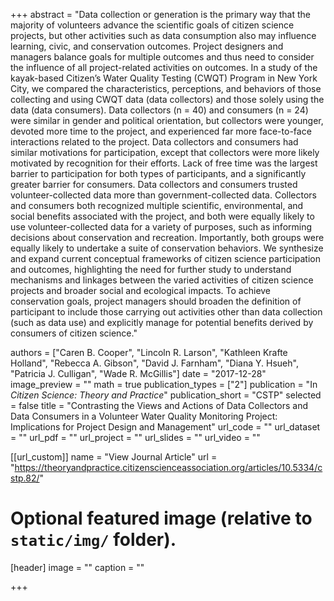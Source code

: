+++
abstract = "Data collection or generation is the primary way that the majority of volunteers advance the scientific goals of citizen science projects, but other activities such as data consumption also may influence learning, civic, and conservation outcomes. Project designers and managers balance goals for multiple outcomes and thus need to consider the influence of all project-related activities on outcomes. In a study of the kayak-based Citizen’s Water Quality Testing (CWQT) Program in New York City, we compared the characteristics, perceptions, and behaviors of those collecting and using CWQT data (data collectors) and those solely using the data (data consumers). Data collectors (n = 40) and consumers (n = 24) were similar in gender and political orientation, but collectors were younger, devoted more time to the project, and experienced far more face-to-face interactions related to the project. Data collectors and consumers had similar motivations for participation, except that collectors were more likely motivated by recognition for their efforts. Lack of free time was the largest barrier to participation for both types of participants, and a significantly greater barrier for consumers. Data collectors and consumers trusted volunteer-collected data more than government-collected data. Collectors and consumers both recognized multiple scientific, environmental, and social benefits associated with the project, and both were equally likely to use volunteer-collected data for a variety of purposes, such as informing decisions about conservation and recreation. Importantly, both groups were equally likely to undertake a suite of conservation behaviors. We synthesize and expand current conceptual frameworks of citizen science participation and outcomes, highlighting the need for further study to understand mechanisms and linkages between the varied activities of citizen science projects and broader social and ecological impacts. To achieve conservation goals, project managers should broaden the definition of participant to include those carrying out activities other than data collection (such as data use) and explicitly manage for potential benefits derived by consumers of citizen science."

authors = ["Caren B. Cooper",  "Lincoln R. Larson",  "Kathleen Krafte Holland", "Rebecca A. Gibson",  "David J. Farnham",  "Diana Y. Hsueh",  "Patricia J. Culligan", "Wade R. McGillis"]
date = "2017-12-28"
image_preview = ""
math = true
publication_types = ["2"]
publication = "In *Citizen Science: Theory and Practice*"
publication_short = "CSTP"
selected = false
title = "Contrasting the Views and Actions of Data Collectors and Data Consumers in a Volunteer Water Quality Monitoring Project: Implications for Project Design and Management"
url_code = ""
url_dataset = ""
url_pdf = ""
url_project = ""
url_slides = ""
url_video = ""

[[url_custom]]
name = "View Journal Article"
url = "https://theoryandpractice.citizenscienceassociation.org/articles/10.5334/cstp.82/"

# Optional featured image (relative to `static/img/` folder).
[header]
image = ""
caption = ""

+++